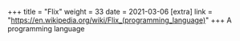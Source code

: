 +++
title = "Flix"
weight = 33
date = 2021-03-06
[extra]
link = "https://en.wikipedia.org/wiki/Flix_(programming_language)"
+++
A programming language

